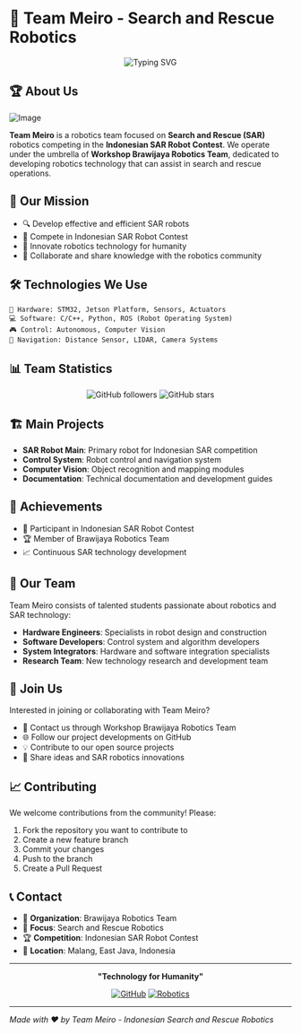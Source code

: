# 🤖 Team Meiro - Search and Rescue Robotics

<div align="center">
  <img src="https://readme-typing-svg.herokuapp.com?font=Fira+Code&pause=1000&color=F75C03&width=435&lines=Team+Meiro;SAR+Robotics+Indonesia;Brawijaya+Robotics+Team" alt="Typing SVG" />
</div>

## 🏆 About Us

![Image](https://github.com/user-attachments/assets/923aa36c-e21f-4966-8e9a-a43d632ea310)

**Team Meiro** is a robotics team focused on **Search and Rescue (SAR)** robotics competing in the **Indonesian SAR Robot Contest**. We operate under the umbrella of **Workshop Brawijaya Robotics Team**, dedicated to developing robotics technology that can assist in search and rescue operations.

## 🎯 Our Mission

- 🔍 Develop effective and efficient SAR robots
- 🏅 Compete in Indonesian SAR Robot Contest
- 🚀 Innovate robotics technology for humanity
- 🤝 Collaborate and share knowledge with the robotics community

## 🛠️ Technologies We Use

```
🔧 Hardware: STM32, Jetson Platform, Sensors, Actuators
💻 Software: C/C++, Python, ROS (Robot Operating System)
🎮 Control: Autonomous, Computer Vision
📡 Navigation: Distance Sensor, LIDAR, Camera Systems
```

## 📊 Team Statistics

<div align="center">
  
![GitHub followers](https://img.shields.io/github/followers/team-meiro?style=social)
![GitHub stars](https://img.shields.io/github/stars/team-meiro?style=social)

</div>

## 🏗️ Main Projects

- **SAR Robot Main**: Primary robot for Indonesian SAR competition
- **Control System**: Robot control and navigation system
- **Computer Vision**: Object recognition and mapping modules
- **Documentation**: Technical documentation and development guides

## 🌟 Achievements

- 🥇 Participant in Indonesian SAR Robot Contest
- 🏆 Member of Brawijaya Robotics Team
- 📈 Continuous SAR technology development

## 👥 Our Team

Team Meiro consists of talented students passionate about robotics and SAR technology:

- **Hardware Engineers**: Specialists in robot design and construction
- **Software Developers**: Control system and algorithm developers
- **System Integrators**: Hardware and software integration specialists
- **Research Team**: New technology research and development team

## 🤝 Join Us

Interested in joining or collaborating with Team Meiro? 

- 📧 Contact us through Workshop Brawijaya Robotics Team
- 🌐 Follow our project developments on GitHub
- 💡 Contribute to our open source projects
- 🤖 Share ideas and SAR robotics innovations

## 📈 Contributing

We welcome contributions from the community! Please:

1. Fork the repository you want to contribute to
2. Create a new feature branch
3. Commit your changes
4. Push to the branch
5. Create a Pull Request

## 📞 Contact

- 🏢 **Organization**: Brawijaya Robotics Team
- 🎯 **Focus**: Search and Rescue Robotics
- 🏆 **Competition**: Indonesian SAR Robot Contest
- 📍 **Location**: Malang, East Java, Indonesia

---

<div align="center">
  
**"Technology for Humanity"**

[![GitHub](https://img.shields.io/badge/GitHub-Team%20Meiro-181717?style=for-the-badge&logo=github)](https://github.com/team-meiro)
[![Robotics](https://img.shields.io/badge/Focus-SAR%20Robotics-FF6B35?style=for-the-badge&logo=robot)](https://github.com/team-meiro)

</div>

---

*Made with ❤️ by Team Meiro - Indonesian Search and Rescue Robotics*
